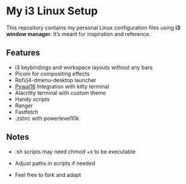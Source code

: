 # My i3 Linux Setup

This repository contains my personal Linux configuration files using **i3 window manager**. It’s meant for inspiration and reference.

## Features

- i3 keybindings and workspace layouts without any bars
- Picom for compositing effects
- Rofi/j4-dmenu-desktop launcher
- [Pywal16](https://github.com/eylles/pywal16) Integration with kitty terminal
- Alacritty terminal with custom theme
- Handy scripts
- Ranger 
- Fastfetch 
- .zshrc with powerlevel10k


## Notes

- .sh scripts may need chmod +x to be executable

- Adjust paths in scripts if needed

- Feel free to fork and adapt


